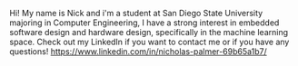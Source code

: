Hi! My name is Nick and i'm a student at San Diego State University majoring in Computer Engineering,
I have a strong interest in embedded software design and hardware design, specifically in the machine learning space.
Check out my LinkedIn if you want to contact me or if you have any questions!
https://www.linkedin.com/in/nicholas-palmer-69b65a1b7/
